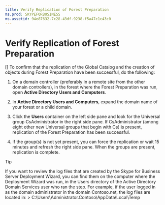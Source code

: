 ```yaml
---
title: Verify Replication of Forest Preparation
ms.prod: SKYPEFORBUSINESS
ms.assetid: 94e87632-7c28-43df-9238-f5a47c1c43c0
---
```



# Verify Replication of Forest Preparation
[]
To confirm that the replication of the Global Catalog and the creation of objects during Forest Preparation have been successful, do the following:
  
    
    


1. On a domain controller (preferably in a remote site from the other domain controllers), in the forest where the Forest Preparation was run, open **Active Directory Users and Computers**.
    
  
2. In **Active Directory Users and Computers**, expand the domain name of your forest or a child domain.
    
  
3. Click the **Users** container on the left side pane and look for the Universal group CsAdministrator in the right side pane. If CsAdministrator (among eight other new Universal groups that begin with Cs) is present, replication of the Forest Preparation has been successful.
    
  
4. If the group(s) is not yet present, you can force the replication or wait 15 minutes and refresh the right side pane. When the groups are present, replication is complete.
    
  

> [!TIP]
> If you want to review the log files that are created by the Skype for Business Server Deployment Wizard, you can find them on the computer where the Deployment Wizard was run, in the Users directory of the Active Directory Domain Services user who ran the step. For example, if the user logged in as the domain administrator in the domain Contoso.net, the log files are located in: > C:\\Users\\Administrator.Contoso\\AppData\\Local\\Temp 
  
    
    


